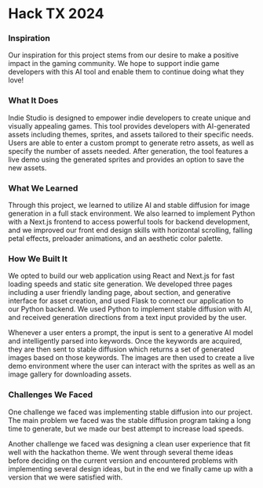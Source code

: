 # Hack TX 2024

### Inspiration

Our inspiration for this project stems from our desire to make a positive impact in the gaming community. We hope to support indie game developers with this AI tool and enable them to continue doing what they love!

### What It Does

Indie Studio is designed to empower indie developers to create unique and visually appealing games. This tool provides developers with AI-generated assets including themes, sprites, and assets tailored to their specific needs. Users are able to enter a custom prompt to generate retro assets, as well as specify the number of assets needed. After generation, the tool features a live demo using the generated sprites and provides an option to save the new assets.

### What We Learned

Through this project, we learned to utilize AI and stable diffusion for image generation in a full stack environment. We also learned to implement Python with a Next.js frontend to access powerful tools for backend development, and we improved our front end design skills with horizontal scrolling, falling petal effects, preloader animations, and an aesthetic color palette.

### How We Built It

We opted to build our web application using React and Next.js for fast loading speeds and static site generation. We developed three pages including a user friendly landing page, about section, and generative interface for asset creation, and used Flask to connect our application to our Python backend. We used Python to implement stable diffusion with AI, and received generation directions from a text input provided by the user.

Whenever a user enters a prompt, the input is sent to a generative AI model and intelligently parsed into keywords. Once the keywords are acquired, they are then sent to stable diffusion which returns a set of generated images based on those keywords. The images are then used to create a live demo environment where the user can interact with the sprites as well as an image gallery for downloading assets.

### Challenges We Faced

One challenge we faced was implementing stable diffusion into our project. The main problem we faced was the stable diffusion program taking a long time to generate, but we made our best attempt to increase load speeds.

Another challenge we faced was designing a clean user experience that fit well with the hackathon theme. We went through several theme ideas before deciding on the current version and encountered problems with implementing several design ideas, but in the end we finally came up with a version that we were satisfied with.
